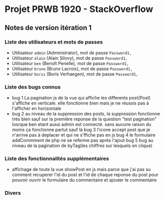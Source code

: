 # Projet PRWB 1920 - StackOverflow

## Notes de version itération 1 

### Liste des utilisateurs et mots de passes

  * Utilisateur `admin` (Administrator), mot de passe `Password1,`
  * Utilisateur `alain` (Alain Silovy), mot de passe `Password1,`
  * Utilisateur `ben` (Benoît Penelle), mot de passe `Password1,`
  * Utilisateur `bruno` (Bruno Lacroix), mot de passe `Password1,`
  * Utilisateur `boris` (Boris Verhaegen), mot de passe `Password1,`

### Liste des bugs connus

 
  * bug 1
    La pagination js de la vue qui affiche les differents post(Post) s'affiche en verticale. elle fonctionne bien mais je ne réussis pas à l'afficher en horizontale 
  * bug 2
    au niveau de la suppression des posts, la suppression fonctionne très bien sauf sur la première reponse de la question "test pagination" losrque ben etant aussi admin est connecté. sans aucune raison du moins ça fonctionne partut sauf là
  bug 3
    l'icone accept post que je n'arrive pas à deplacer et qui ne s'ffiche pas en js
  bug 4
    le formulaire addCommment de php ne se referme pas après l'ajout
  bug 5
    bug au niveau de la pagination de byTag(les chiffres sur lesquels on clique)

### Liste des fonctionnalités supplémentaires
 * affichage de toute la vue showPost en js mais parce que j'ai pas su comment recuperer l'id du post et l'id de chaque reponse du post pour pouvoir ouvrir le formulaire du commentaire et ajouter le commentaire

### Divers

